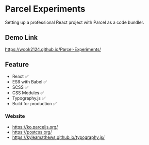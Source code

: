 # Parcel Experiments

Setting up a professional React project with Parcel as a code bundler.

## Demo Link
https://wook2124.github.io/Parcel-Experiments/

## Feature

- React ✅
- ES6 with Babel ✅
- SCSS ✅
- CSS Modules ✅
- Typography.js ✅
- Build for production ✅

### Website

- https://ko.parceljs.org/
- https://postcss.org/
- https://kyleamathews.github.io/typography.js/
 
